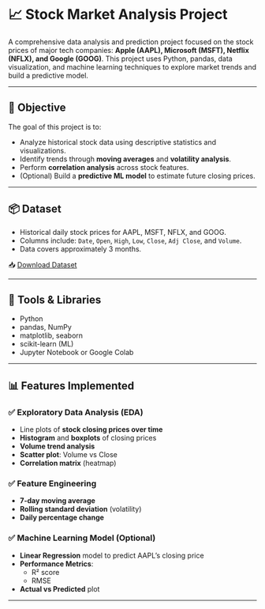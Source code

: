 # 📈 Stock Market Analysis Project

A comprehensive data analysis and prediction project focused on the stock prices of major tech companies: **Apple (AAPL), Microsoft (MSFT), Netflix (NFLX), and Google (GOOG)**. This project uses Python, pandas, data visualization, and machine learning techniques to explore market trends and build a predictive model.

---

## 🧠 Objective

The goal of this project is to:
- Analyze historical stock data using descriptive statistics and visualizations.
- Identify trends through **moving averages** and **volatility analysis**.
- Perform **correlation analysis** across stock features.
- (Optional) Build a **predictive ML model** to estimate future closing prices.

---

## 📦 Dataset

- Historical daily stock prices for AAPL, MSFT, NFLX, and GOOG.
- Columns include: `Date`, `Open`, `High`, `Low`, `Close`, `Adj Close`, and `Volume`.
- Data covers approximately 3 months.

📥 [Download Dataset](https://drive.google.com/file/d/1i7Too9BOI6-A2QdfPsqGi2CzID09fVLE/view)

---

## 🔧 Tools & Libraries

- Python
- pandas, NumPy
- matplotlib, seaborn
- scikit-learn (ML)
- Jupyter Notebook or Google Colab

---

## 📊 Features Implemented

### ✅ Exploratory Data Analysis (EDA)
- Line plots of **stock closing prices over time**
- **Histogram** and **boxplots** of closing prices
- **Volume trend analysis**
- **Scatter plot**: Volume vs Close
- **Correlation matrix** (heatmap)

### ✅ Feature Engineering
- **7-day moving average**
- **Rolling standard deviation** (volatility)
- **Daily percentage change**

### ✅ Machine Learning Model (Optional)
- **Linear Regression** model to predict AAPL’s closing price
- **Performance Metrics**:
  - R² score
  - RMSE
- **Actual vs Predicted** plot

---
